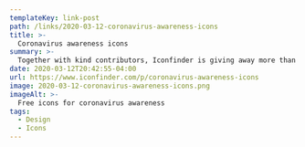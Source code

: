 ```yaml
---
templateKey: link-post
path: /links/2020-03-12-coronavirus-awareness-icons
title: >-
  Coronavirus awareness icons
summary: >-
  Together with kind contributors, Iconfinder is giving away more than 200 free vector icons related to hygiene and awareness about the virus spread. The icons can be used for hand-washing instructions, hygiene recommendations, and other initiatives fighting the virus spread.  
date: 2020-03-12T20:42:55-04:00
url: https://www.iconfinder.com/p/coronavirus-awareness-icons
image: 2020-03-12-coronavirus-awareness-icons.png
imageAlt: >-
  Free icons for coronavirus awareness
tags:
  - Design
  - Icons
---
```

